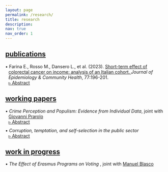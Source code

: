 ```yaml
---
layout: page
permalink: /research/
title: research
description:
nav: true
nav_order: 1
---
```


<!-- Publications -->
<div class="projects">
  <a id="publications" href="javascript:void(0);" onclick="toggleVisibility('publications-content')">
    <h2 class="category"> publications </h2>
  </a>
</div>

<!-- Show pubblications by default -->
<div id="publications-content" style="display: block;">

  <p style="margin-bottom: 0; padding-left: 10px;"> <span style="margin-left: -10px; color: var(--global-theme-color);">•</span> Farina E., Rosso M., Dansero L., et al. (2023). <a href="https://doi.org/10.1136/jech-2022-220088"> Short-term effect of colorectal cancer on income: analysis of an Italian cohort. </a> <i> Journal of Epidemiology & Community Health</i>, 77:196-201. </p>

  <!-- Abstract toggle link with triangle -->
  <p style="margin: 0; margin-left: 10px;">
    <a href="javascript:void(0);" id="toggle-abstract-1" onclick="toggleAbstract('abstract-1')">&#9657; Abstract</a>
  </p>

  <!-- Abstract content hidden by default -->
  <div id="abstract-1" style="display:none; margin: 0; margin-left: 10px;">  
    <b>Introduction</b> The ability to return to work after a cancer diagnosis is a key aspect of cancer survivorship and quality of life. Studies have reported a significant risk of income loss for cancer survivors; however, there is limited evidence of the Italian context.
     <br>
    <b>Methods</b> The Work Histories Italian Panel (WHIP)-Salute database was used to select a cohort of incident cases of colorectal cancer (CRC) among workers in the private sector, based on hospital discharges. A propensity score matching was used to find a balanced control group for several confounders. Ordinary least square and logistic regressions were used to estimate the effect of a CRC diagnosis on annual income and the probability of switching from a full-time contract to a part-time one considering 3 years after the diagnosis.
     <br>
    <b>Results</b> Overall, we identified 925 CRC incident cases from 2006 until 2012. Our results confirm a statistically significant reduction in survivors’ income compared with controls. This reduction was greater in the first year and then tend to decrease, with an average income loss over 3 years of about €12 000. Stratified analyses by sex and position confirmed the overall trend while indicating a strong effect modification. Regarding the switching from full-time to part-time employment, the results were never significant.
     <br>
    <b>Conclusion</b> Income loss does not seem to be related to an increase in part-time contracts, but rather to survivors’ reduced work capacity following the invasive treatments. Further research is needed to investigate the complex dynamics behind this association.
  </div>

</div>
<!-- end -->

<!-- Working Papers -->
<div class="projects">
  <a id="working-papers" href="javascript:void(0);" onclick="toggleVisibility('working-papers-content')">
    <h2 class="category"> working papers </h2>
  </a>
</div>

<!-- Hide Working Papers by default -->
<div id="working-papers-content" style="display: block">

  <p style="margin-bottom: 0; padding-left: 10px;"> <span style="margin-left: -10px; color: var(--global-theme-color);">•</span> <i> Crime Perception and Populism: Evidence from Individual Data</i>, joint with <a href="https://sites.google.com/site/giovanniprarolo/"> Giovanni Prarolo </a> </p>
  
  <!-- Abstract toggle link with triangle -->
  <p style="margin: 0; margin-left: 10px;">
    <a href="javascript:void(0);" id="toggle-abstract-2" onclick="toggleAbstract('abstract-2')">&#9657; Abstract</a>
  </p>
  
  <!-- Abstract content hidden by default -->
  <div id="abstract-2" style="display:none; margin: 0; margin-left: 10px;">
    This study examines the impact of crime salience on individual voting behavior, using geolocated crime-related news as a proxy for public concern about crime in the lead-up to elections. Drawing on a retrospective survey of 5000 geolocated individuals across five elections—two national and three administrative—the analysis primarily focuses on national polls, where the absence of local confounders enhances external validity. The results are mixed overall, showing no significant effect on voting behavior when crimes are committed by Italians. However, crimes attributed to immigrants elicit a substantial individual electoral response. Voters tend to withdraw support from the populist Five Star Movement (M5S), known for its ambiguous stance on immigration and instead align with right-wing parties, particularly the Center-Right coalition, which emphasizes law and order. The response to immigrant-related crime also varies by demographic characteristics: high-skilled and educated voters are more likely to abandon M5S, while low-skilled and less-educated voters tend to desert the far-right Lega. In administrative elections, the effect of crime salience diverges. Crimes committed by Italians result in the punishment of incumbents, while immigrant-related crimes lead to increased voter abstention, possibly reflecting the social costs associated with party-switching among left-leaning voters. These findings provide novel insights into the relationship between crime salience, particularly regarding immigration, and individual voting behavior.
    <br>
    <div class="b">
      <b>Keywords:</b> crime, elections, political parties, newspapers, individual voting behavior, dictionary-based classification
    </div>
  </div>
  
  <p style="margin-bottom: 0; margin-top: 10px; padding-left: 10px;"> <span style="margin-left: -10px; color: var(--global-theme-color);">•</span> <i> Corruption, temptation, and self-selection in the public sector </i> </p>
  
  <!-- Abstract toggle link with triangle -->
  <p style="margin: 0; margin-left: 10px;">
    <a href="javascript:void(0);" id="toggle-abstract-3" onclick="toggleAbstract('abstract-3')">&#9657; Abstract</a>
  </p>
  
  <!-- Abstract content hidden by default -->
  <div id="abstract-3" style="display:none; margin: 0; margin-bottom: 10px; margin-left: 10px;">
    This paper presents a theoretical model that examines the impact of corruption opportunities on the self-selection process of individuals in the public sector. The study explores how the temptation of engaging in corruption influences individuals' career choices. The main finding of the research reveals a dual effect of corruption opportunities in the public sector. On one hand, such opportunities attract individuals with lower ambition and motivation, who are more likely to engage in unethical behavior. On the other hand, when the temptation to participate in corruption becomes significant, highly motivated individuals may be deterred from pursuing a career in the public sector due to self-control issues, leading them to opt for employment in the private sector instead. This finding highlights the importance of considering the impact of corruption and self-control problems on the quality and composition of the public sector workforce, which can have broader implications for economic outcomes.
    <br>
    <div class="b">
      <b>Keywords:</b> self-selection, corruption, temptation, self-control
    </div>
  </div>

</div>
<!-- end -->

<!-- Work in Progress -->
<div class="projects">
  <a id="work-in-progress" href="javascript:void(0);" onclick="toggleVisibility('work-in-progress-content')">
    <h2 class="category"> work in progress </h2>
  </a>
</div>

<!-- Hide Work in Progress by default -->
  <div id="work-in-progress-content" style="display: block;">
    <p style="margin-bottom: 0; padding-left: 10px;"> <span style="margin-left: -10px; color: var(--global-theme-color);">•</span> <i> The Effect of Erasmus Programs on Voting </i> , joint with <a href="https://www.unibo.it/sitoweb/manuel.blasco2/en"> Manuel Blasco </a> </p>
  </div>
<!-- end -->

<!-- Inline script -->
<script>
  // Toggle the visibility of the abstract and switch the triangle symbol
  function toggleAbstract(id) {
    var abstract = document.getElementById(id);
    var toggleButton = document.getElementById('toggle-' + id);
    
    if (abstract.style.display === "none" || abstract.style.display === "") {
      abstract.style.display = "block";
      toggleButton.innerHTML = "&#9662; Abstract"; // Full down triangle when abstract is open
    } else {
      abstract.style.display = "none";
      toggleButton.innerHTML = "&#9657; Abstract"; // Empty right triangle when abstract is closed
    }
  }

  // Optionally, if you need the visibility toggle for other content
  function toggleVisibility(id) {
    var content = document.getElementById(id);
    
    if (content.style.display === "none" || content.style.display === "") {
      content.style.display = "block";
    } else {
      content.style.display = "none";
    }
  }
</script>

<style>
  div.b {
    margin-top: 5px;
  }
</style>
